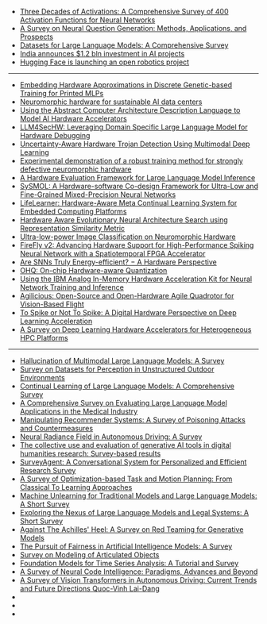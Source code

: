 - [Three Decades of Activations: A Comprehensive Survey of 400 Activation Functions for Neural Networks](http://arxiv.org/abs/2402.09092)
- [A Survey on Neural Question Generation: Methods, Applications, and Prospects](http://arxiv.org/abs/2402.18267)
- [Datasets for Large Language Models: A Comprehensive Survey](http://arxiv.org/abs/2402.18041)
- [India announces $1.2 bln investment in AI projects](https://cur.at/t89gAwC?m=web)
- [Hugging Face is launching an open robotics project](https://cur.at/XImWe7F?m=web)

---------------
- [Embedding Hardware Approximations in Discrete Genetic-based Training for Printed MLPs](https://arxiv.org/pdf/2402.02930.pdf)
- [Neuromorphic hardware for sustainable AI data centers](https://arxiv.org/pdf/2402.02521.pdf)
- [Using the Abstract Computer Architecture Description Language to Model AI Hardware Accelerators](https://arxiv.org/pdf/2402.00069.pdf)
- [LLM4SecHW: Leveraging Domain Specific Large Language Model for Hardware Debugging](https://arxiv.org/pdf/2401.16448.pdf)
- [Uncertainty-Aware Hardware Trojan Detection Using Multimodal Deep Learning](https://arxiv.org/pdf/2401.09479.pdf)
- [Experimental demonstration of a robust training method for strongly defective neuromorphic hardware](https://arxiv.org/pdf/2312.06446.pdf)
- [A Hardware Evaluation Framework for Large Language Model Inference](https://arxiv.org/pdf/2312.03134.pdf)
- [SySMOL: A Hardware-software Co-design Framework for Ultra-Low and Fine-Grained Mixed-Precision Neural Networks](https://arxiv.org/pdf/2311.14114.pdf)
- [LifeLearner: Hardware-Aware Meta Continual Learning System for Embedded Computing Platforms](https://arxiv.org/pdf/2311.11420.pdf)
- [Hardware Aware Evolutionary Neural Architecture Search using Representation Similarity Metric](https://arxiv.org/pdf/2311.03923.pdf)
- [Ultra-low-power Image Classification on Neuromorphic Hardware](https://arxiv.org/pdf/2309.16795.pdf)
- [FireFly v2: Advancing Hardware Support for High-Performance Spiking Neural Network with a Spatiotemporal FPGA Accelerator](https://arxiv.org/pdf/2309.16158.pdf)
- [Are SNNs Truly Energy-efficient? − A Hardware Perspective](https://arxiv.org/pdf/2309.03388.pdf)
- [OHQ: On-chip Hardware-aware Quantization](https://arxiv.org/pdf/2309.01945.pdf)
- [Using the IBM Analog In-Memory Hardware Acceleration Kit for Neural Network Training and Inference](https://arxiv.org/pdf/2307.09357.pdf)
- [Agilicious: Open-Source and Open-Hardware Agile Quadrotor for Vision-Based Flight](https://arxiv.org/pdf/2307.06100.pdf)
- [To Spike or Not To Spike: A Digital Hardware Perspective on Deep Learning Acceleration](https://arxiv.org/pdf/2306.15749.pdf)
- [A Survey on Deep Learning Hardware Accelerators for Heterogeneous HPC Platforms](https://arxiv.org/pdf/2306.15552.pdf)

------------
- [Hallucination of Multimodal Large Language Models: A Survey](https://arxiv.org/pdf/2404.18930)
- [Survey on Datasets for Perception in Unstructured Outdoor Environments](https://arxiv.org/pdf/2404.18750)
- [Continual Learning of Large Language Models: A Comprehensive Survey](https://arxiv.org/pdf/2404.16789)
- [A Comprehensive Survey on Evaluating Large Language Model Applications in the Medical Industry](https://arxiv.org/pdf/2404.15777)
- [Manipulating Recommender Systems: A Survey of Poisoning Attacks and Countermeasures](https://arxiv.org/pdf/2404.14942)
- [Neural Radiance Field in Autonomous Driving: A Survey](https://arxiv.org/pdf/2404.13816)
- [The collective use and evaluation of generative AI tools in digital humanities research: Survey-based results](https://arxiv.org/pdf/2404.12458)
- [SurveyAgent: A Conversational System for Personalized and Efficient Research Survey](https://arxiv.org/pdf/2404.06364)
- [A Survey of Optimization-based Task and Motion Planning: From Classical To Learning Approaches](https://arxiv.org/pdf/2404.02817)
- [Machine Unlearning for Traditional Models and Large Language Models: A Short Survey](https://arxiv.org/pdf/2404.01206)
- [Exploring the Nexus of Large Language Models and Legal Systems: A Short Survey](https://arxiv.org/pdf/2404.00990)
- [Against The Achilles' Heel: A Survey on Red Teaming for Generative Models](https://arxiv.org/pdf/2404.00629)
- [The Pursuit of Fairness in Artificial Intelligence Models: A Survey](https://arxiv.org/pdf/2403.17333)
- [Survey on Modeling of Articulated Objects](https://arxiv.org/pdf/2403.14937)
- [Foundation Models for Time Series Analysis: A Tutorial and Survey](https://arxiv.org/pdf/2403.14735)
- [A Survey of Neural Code Intelligence: Paradigms, Advances and Beyond](https://arxiv.org/pdf/2403.14734)
- [A Survey of Vision Transformers in Autonomous Driving: Current Trends and Future Directions
Quoc-Vinh Lai-Dang](https://arxiv.org/pdf/2403.07542)
- []()
- []()
- []()
